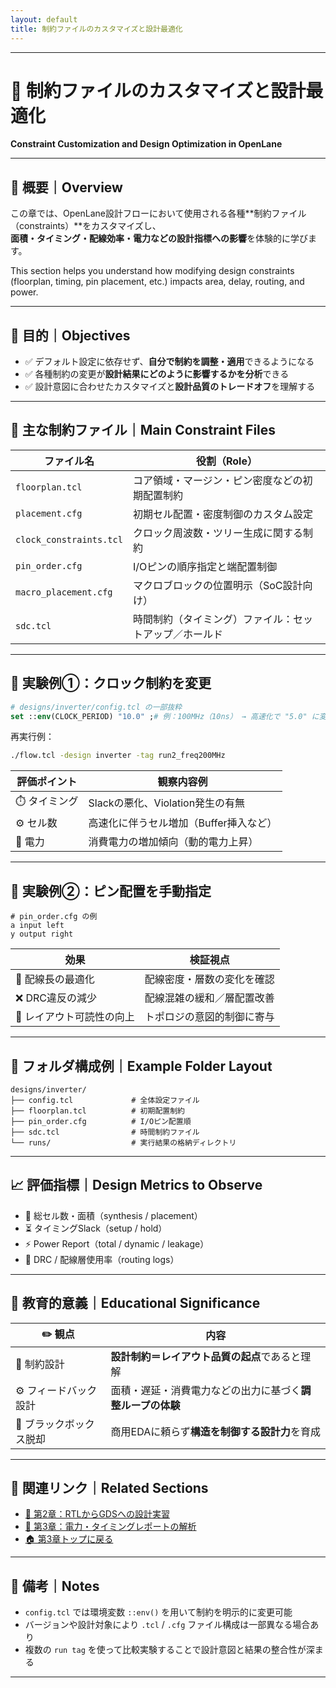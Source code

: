 ```yaml
---
layout: default
title: 制約ファイルのカスタマイズと設計最適化 
---
```


---

# 🧩 制約ファイルのカスタマイズと設計最適化  
**Constraint Customization and Design Optimization in OpenLane**

---

## 📘 概要｜Overview

この章では、OpenLane設計フローにおいて使用される各種**制約ファイル（constraints）**をカスタマイズし、  
**面積・タイミング・配線効率・電力などの設計指標への影響**を体験的に学びます。

This section helps you understand how modifying design constraints  
(floorplan, timing, pin placement, etc.) impacts area, delay, routing, and power.

---

## 🎯 目的｜Objectives

- ✅ デフォルト設定に依存せず、**自分で制約を調整・適用**できるようになる  
- ✅ 各種制約の変更が**設計結果にどのように影響するかを分析**できる  
- ✅ 設計意図に合わせたカスタマイズと**設計品質のトレードオフ**を理解する  

---

## 📄 主な制約ファイル｜Main Constraint Files

| ファイル名 | 役割（Role） |
|------------|--------------------------|
| `floorplan.tcl` | コア領域・マージン・ピン密度などの初期配置制約 |
| `placement.cfg` | 初期セル配置・密度制御のカスタム設定 |
| `clock_constraints.tcl` | クロック周波数・ツリー生成に関する制約 |
| `pin_order.cfg` | I/Oピンの順序指定と端配置制御 |
| `macro_placement.cfg` | マクロブロックの位置明示（SoC設計向け） |
| `sdc.tcl` | 時間制約（タイミング）ファイル：セットアップ／ホールド |

---

## 🧪 実験例①：クロック制約を変更

```tcl
# designs/inverter/config.tcl の一部抜粋
set ::env(CLOCK_PERIOD) "10.0" ;# 例：100MHz（10ns） → 高速化で "5.0" に変更（200MHz）
```

再実行例：

```bash
./flow.tcl -design inverter -tag run2_freq200MHz
```

| 評価ポイント | 観察内容例 |
|--------------|------------|
| ⏱️ タイミング | Slackの悪化、Violation発生の有無 |
| ⚙️ セル数 | 高速化に伴うセル増加（Buffer挿入など） |
| 🔋 電力 | 消費電力の増加傾向（動的電力上昇） |

---

## 🧪 実験例②：ピン配置を手動指定

```text
# pin_order.cfg の例
a input left
y output right
```

| 効果 | 検証視点 |
|------|----------|
| 📏 配線長の最適化 | 配線密度・層数の変化を確認 |
| ❌ DRC違反の減少 | 配線混雑の緩和／層配置改善 |
| 🧭 レイアウト可読性の向上 | トポロジの意図的制御に寄与 |

---

## 📂 フォルダ構成例｜Example Folder Layout

```text
designs/inverter/
├── config.tcl             # 全体設定ファイル
├── floorplan.tcl          # 初期配置制約
├── pin_order.cfg          # I/Oピン配置順
├── sdc.tcl                # 時間制約ファイル
└── runs/                  # 実行結果の格納ディレクトリ
```

---

## 📈 評価指標｜Design Metrics to Observe

- 🔢 総セル数・面積（synthesis / placement）
- ⏳ タイミングSlack（setup / hold）
- ⚡ Power Report（total / dynamic / leakage）
- 🧱 DRC / 配線層使用率（routing logs）

---

## 🧠 教育的意義｜Educational Significance

| ✏️ 観点 | 内容 |
|---------|------|
| 📐 制約設計 | **設計制約＝レイアウト品質の起点**であると理解 |
| ⚙️ フィードバック設計 | 面積・遅延・消費電力などの出力に基づく**調整ループの体験** |
| 🧩 ブラックボックス脱却 | 商用EDAに頼らず**構造を制御する設計力**を育成 |

---

## 🔗 関連リンク｜Related Sections

- [📘 第2章：RTLからGDSへの設計実習](../02_rtl_to_gds_flow/README.md)
- [📘 第3章：電力・タイミングレポートの解析](../03_power_timing_report/README.md)
- [🏠 第3章トップに戻る](../README.md)

---

## 📝 備考｜Notes

- `config.tcl` では環境変数 `::env()` を用いて制約を明示的に変更可能
- バージョンや設計対象により `.tcl` / `.cfg` ファイル構成は一部異なる場合あり
- 複数の `run tag` を使って比較実験することで設計意図と結果の整合性が深まる

---
